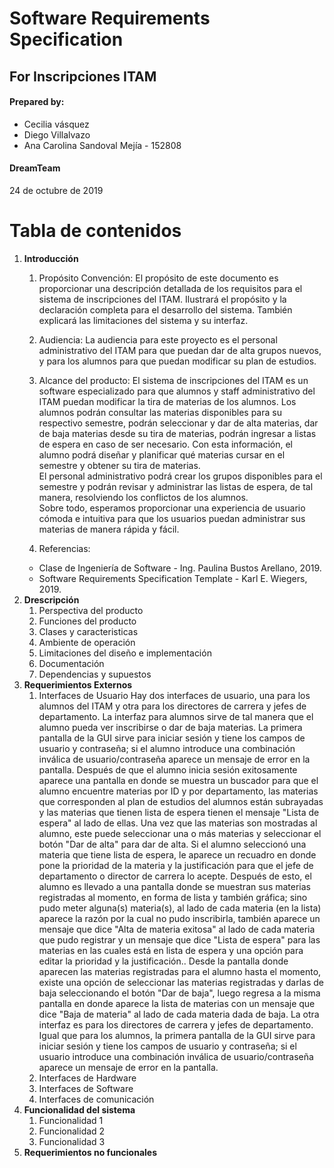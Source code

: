 # Software Requirements Specification
## For Inscripciones ITAM

#### Prepared by: 
+ Cecilia vásquez
+ Diego Villalvazo 
+ Ana Carolina Sandoval Mejía - 152808
#### DreamTeam
24 de octubre de 2019

# Tabla de contenidos
1. **Introducción**  
   1.  Propósito Convención:
   El propósito de este documento es proporcionar una descripción detallada de los requisitos para el sistema de inscripciones del ITAM. Ilustrará el propósito y la declaración completa para el
desarrollo del sistema. También explicará las limitaciones del sistema y su interfaz. 
   2.  Audiencia: 
   La audiencia para este proyecto es el personal administrativo del ITAM para que puedan dar de alta grupos nuevos, y para los alumnos para que puedan modificar su plan de estudios. 
   3.  Alcance del producto:
  El sistema de inscripciones del ITAM es un software especializado para que alumnos y staff administrativo del ITAM puedan modificar la tira de materias de los alumnos. 
Los alumnos podrán consultar las materias disponibles para su respectivo semestre, podrán seleccionar y dar de alta materias, dar de baja materias desde su tira de materias, podrán ingresar a listas de espera en caso de ser necesario. Con esta información, el alumno podrá diseñar y planificar qué materias cursar en el semestre y obtener su tira de materias.  
El personal administrativo podrá crear los grupos disponibles para el semestre y podrán revisar y administrar las listas de espera, de tal manera, resolviendo los conflictos de los alumnos.  
Sobre todo, esperamos proporcionar una experiencia de usuario cómoda e intuitiva para que los usuarios puedan administrar sus materias de manera rápida y fácil. 

   4.  Referencias:
   -  Clase de Ingeniería de Software - Ing. Paulina Bustos Arellano, 2019.
   -  Software Requirements Specification Template - Karl E. Wiegers, 2019.
2. **Drescripción**  
   1. Perspectiva del producto
   2. Funciones del producto
   3. Clases y caracteristicas
   4. Ambiente de operación
   5. Limitaciones del diseño e implementación
   6. Documentación
   7. Dependencias y supuestos
3. **Requerimientos Externos**
   1. Interfaces de Usuario
   Hay dos interfaces de usuario, una para los alumnos del ITAM y otra para los directores de carrera y jefes de departamento. La interfaz para alumnos sirve de tal manera que el alumno pueda ver inscribirse o dar de baja materias. La primera pantalla de la GUI sirve para iniciar sesión y tiene los campos de usuario y contraseña; si el alumno introduce una combinación inválica de usuario/contraseña aparece un mensaje de error en la pantalla. Después de que el alumno inicia sesión exitosamente aparece una pantalla en donde se muestra un buscador para que el alumno encuentre materias por ID y por departamento, las materias que corresponden al plan de estudios del alumnos están subrayadas y las materias que tienen lista de espera tienen el mensaje "Lista de espera" al lado de ellas. Una vez que las materias son mostradas al alumno, este puede seleccionar una o más materias y seleccionar el botón "Dar de alta" para dar de alta. Si el alumno seleccionó una materia que tiene lista de espera, le aparece un recuadro en donde pone la prioridad de la materia y la justificación para que el jefe de departamento o director de carrera lo acepte. Después de esto, el alumno es llevado a una pantalla donde se muestran sus materias registradas al momento, en forma de lista y también gráfica; sino pudo meter alguna(s) materia(s), al lado de cada materia (en la lista) aparece la razón por la cual no pudo inscribirla, también aparece un mensaje que dice "Alta de materia exitosa" al lado de cada materia que pudo registrar y un mensaje que dice "Lista de espera" para las materias en las cuales está en lista de espera y una opción para editar la prioridad y la justificación.. Desde la pantalla donde aparecen las materias registradas para el alumno hasta el momento, existe una opción de seleccionar las materias registradas y darlas de baja seleccionando el botón "Dar de baja", luego regresa a la misma pantalla en donde aparece la lista de materias con un mensaje que dice "Baja de materia" al lado de cada materia dada de baja.
   La otra interfaz es para los directores de carrera y jefes de departamento. Igual que para los alumnos, la primera pantalla de la GUI sirve para iniciar sesión y tiene los campos de usuario y contraseña; si el usuario introduce una combinación inválica de usuario/contraseña aparece un mensaje de error en la pantalla.
   2. Interfaces de Hardware
   3. Interfaces de Software
   4. Interfaces de comunicación
4. **Funcionalidad del sistema**
   1. Funcionalidad 1
   2. Funcionalidad 2
   3. Funcionalidad 3
5. **Requerimientos no funcionales**
   


